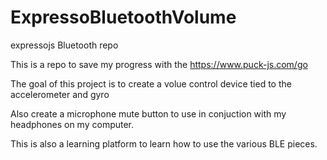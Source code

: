 # ExpressoBluetoothVolume
expressojs Bluetooth repo

This is a repo to save my progress with the https://www.puck-js.com/go

The goal of this project is to create a volue control device tied to the accelerometer and gyro

Also create a microphone mute button to use in conjuction with my headphones on my computer. 

This is also a learning platform to learn how to use the various BLE pieces. 


